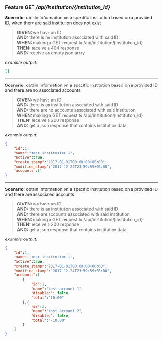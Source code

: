 ### Feature GET _/api/institution/{institution_id}_

**Scenario**: obtain information on a specific institution based on a provided ID, when there are said institution does not exist 
> **GIVEN:** we have an ID  
> **AND:** there is no institution associated with said ID  
> **WHEN:** making a GET request to /api/institution/{institution_id}  
> **THEN:** receive a 404 response  
> **AND:** receive an empty json array

_example output:_
```json
[]
```

- - -

**Scenario**: obtain information on a specific institution based on a provided ID and there are no associated accounts 
> **GIVEN:** we have an ID  
> **AND:** there is an institution associated with said ID  
> **AND:** there are no accounts associated with said institution  
> **WHEN:** making a GET request to /api/institution/{institution_id}  
> **THEN:** receive a 200 response  
> **AND:** get a json response that contains institution data

_example output:_
```json
{
    "id":1,
    "name":"test institution 1",
    "active":true,
    "create_stamp":"2017-01-01T00:00:00+00:00",
    "modified_stamp":"2017-12-24T23:59:59+00:00",
    "accounts":[]
}
```

- - -

**Scenario**: obtain information on a specific institution based on a provided ID and there are associated accounts 
> **GIVEN:** we have an ID  
> **AND:** there is an institution associated with said ID  
> **AND:** there are accounts associated with said institution  
> **WHEN:** making a GET request to /api/institution/{institution_id}  
> **THEN:** receive a 200 response  
> **AND:** get a json response that contains institution data

_example output:_
```json
{
    "id":1,
    "name":"test institution 1",
    "active":true,
    "create_stamp":"2017-01-01T00:00:00+00:00",
    "modified_stamp":"2017-12-24T23:59:59+00:00",
    "accounts":[
        {
            "id":1,
            "name":"test account 1",
            "disabled": false,
            "total":"10.00"
        },{
            "id":2,
            "name":"test account 2",
            "disabled": false,
            "total":"-10.00"
        }
    ]
}
```